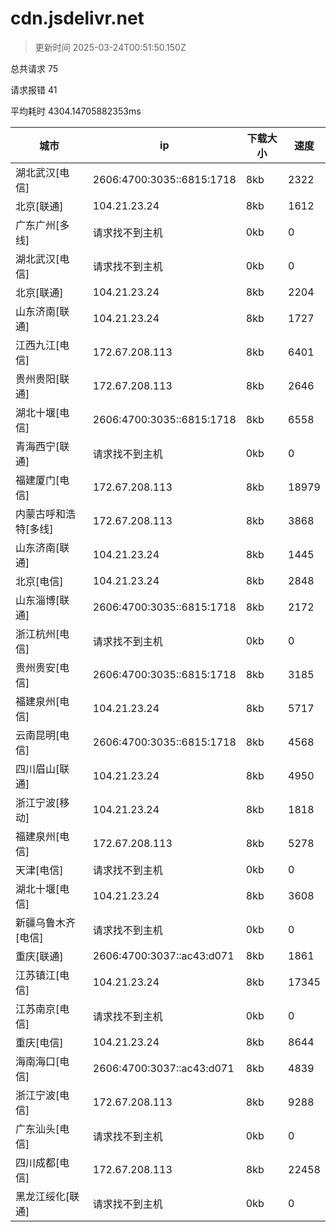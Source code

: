 
  # cdn.jsdelivr.net

  > 更新时间 2025-03-24T00:51:50.150Z
  
  总共请求 75

  请求报错 41

  平均耗时 4304.14705882353ms

|城市|ip|下载大小|速度|
|-----|----------|---|---|
|湖北武汉[电信]|2606:4700:3035::6815:1718|8kb|2322|
|北京[联通]|104.21.23.24|8kb|1612|
|广东广州[多线]|请求找不到主机|0kb|0|
|湖北武汉[电信]|请求找不到主机|0kb|0|
|北京[联通]|104.21.23.24|8kb|2204|
|山东济南[联通]|104.21.23.24|8kb|1727|
|江西九江[电信]|172.67.208.113|8kb|6401|
|贵州贵阳[联通]|172.67.208.113|8kb|2646|
|湖北十堰[电信]|2606:4700:3035::6815:1718|8kb|6558|
|青海西宁[联通]|请求找不到主机|0kb|0|
|福建厦门[电信]|172.67.208.113|8kb|18979|
|内蒙古呼和浩特[多线]|172.67.208.113|8kb|3868|
|山东济南[联通]|104.21.23.24|8kb|1445|
|北京[电信]|104.21.23.24|8kb|2848|
|山东淄博[联通]|2606:4700:3035::6815:1718|8kb|2172|
|浙江杭州[电信]|请求找不到主机|0kb|0|
|贵州贵安[电信]|2606:4700:3035::6815:1718|8kb|3185|
|福建泉州[电信]|104.21.23.24|8kb|5717|
|云南昆明[电信]|2606:4700:3035::6815:1718|8kb|4568|
|四川眉山[联通]|104.21.23.24|8kb|4950|
|浙江宁波[移动]|104.21.23.24|8kb|1818|
|福建泉州[电信]|172.67.208.113|8kb|5278|
|天津[电信]|请求找不到主机|0kb|0|
|湖北十堰[电信]|104.21.23.24|8kb|3608|
|新疆乌鲁木齐[电信]|请求找不到主机|0kb|0|
|重庆[联通]|2606:4700:3037::ac43:d071|8kb|1861|
|江苏镇江[电信]|104.21.23.24|8kb|17345|
|江苏南京[电信]|请求找不到主机|0kb|0|
|重庆[电信]|104.21.23.24|8kb|8644|
|海南海口[电信]|2606:4700:3037::ac43:d071|8kb|4839|
|浙江宁波[电信]|172.67.208.113|8kb|9288|
|广东汕头[电信]|请求找不到主机|0kb|0|
|四川成都[电信]|172.67.208.113|8kb|22458|
|黑龙江绥化[联通]|请求找不到主机|0kb|0|

  